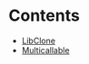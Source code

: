 

# Contents
- [LibClone](LibClone.sol/contract.LibClone.md)
- [Multicallable](Multicallable.sol/contract.Multicallable.md)
